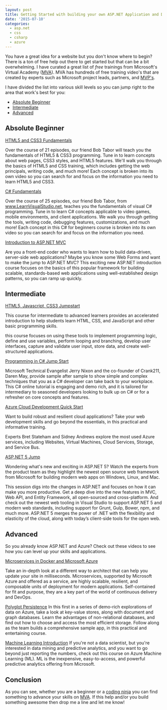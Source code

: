 ```yaml
---
layout: post
title: Getting Started with building your own ASP.NET Application and Deploying to Azure
date: '2015-07-10'
categories:
  - asp.net
  - css
  - csharp
  - azure
---
```


You have a great idea for a website but you don't know where to begin?  There is a ton of free help out there to get started but that can be a bit overwhelming.  I have curated a great list of *free* trainings from Microsoft's Virtual Academy  ([MVA](http://www.microsoftvirtualacademy.com/)).  MVA has hundreds of free training video's that are created by experts such as Microsoft project leads, partners, and [MVP's](http://mvp.microsoft.com/en-us/default.aspx).

I have divided the list into various skill levels so you can jump right to the area that work's best for you:

- [Absolute Beginner](#beginner)
- [Intermediate](#intermediate)
- [Advanced](#advanced)

## <a name="beginner"></a>Absolute Beginner
[HTML5 and CSS3 Fundamentals](http://www.microsoftvirtualacademy.com/training-courses/html5-css3-fundamentals-development-for-absolute-beginners)

Over the course of 21 episodes, our friend Bob Tabor will teach you the fundamentals of HTML5 & CSS3 programming. Tune in to learn concepts about web pages, CSS3 styles, and HTML5 features.
We'll walk you through the basics of HTML5 and CSS training, which includes getting the web principals, writing code, and much more! Each concept is broken into its own video so you can search for and focus on the information you need to learn HTML5 and CSS3.

[C# Fundamentals](https://www.microsoftvirtualacademy.com/en-US/training-courses/c-fundamentals-for-absolute-beginners-8295)

 Over the course of 25 episodes, our friend Bob Tabor, from www.LearnVisualStudio.net, teaches you the fundamentals of visual C# programming. Tune in to learn C# concepts applicable to video games, mobile environments, and client applications. We walk you through getting the tools, writing code, debugging features, customizations, and much more! Each concept in this C# for beginners course is broken into its own video so you can search for and focus on the information you need.

[Introduction to ASP.NET MVC](https://www.microsoftvirtualacademy.com/en-US/training-courses/introduction-to-asp-net-mvc-8322)

 Are you a front-end coder who wants to learn how to build data-driven, server-side web applications? Maybe you know some Web Forms and want to make the jump to ASP.NET MVC? This exciting new ASP.NET introduction course focuses on the basics of this popular framework for building scalable, standards-based web applications using well-established design patterns, so you can ramp up quickly.

## <a name="intermediate"></a>Intermediate
[HTML5, Javascript, CSS3 Jumpstart](https://www.microsoftvirtualacademy.com/en-US/training-courses/developing-in-html5-with-javascript-and-css3-jump-start-8223)

This course for intermediate to advanced learners provides an accelerated introduction to help students learn HTML, CSS, and JavaScript and other basic programming skills.

this course focuses on using these tools to implement programming logic, define and use variables, perform looping and branching, develop user interfaces, capture and validate user input, store data, and create well-structured applications.

[Programming in C# Jump Start](http://www.microsoftvirtualacademy.com/training-courses/developer-training-with-programming-in-c)

Microsoft Technical Evangelist Jerry Nixon and the co-founder of Crank211, Daren May, provide sample after sample to show simple and complex techniques that you as a C# developer can take back to your workplace. This C# online tutorial is engaging and demo rich, and it is tailored for intermediary to seasoned developers looking to bulk up on C# or for a refresher on core concepts and features.

[Azure Cloud Development Quick Start](https://www.microsoftvirtualacademy.com/en-US/training-courses/developing-microsoft-azure-solutions-8481)

Want to build robust and resilient cloud applications? Take your web development skills and go beyond the essentials, in this practical and informative training.

Experts Bret Stateham and Sidney Andrews explore the most used Azure services, including Websites, Virtual Machines, Cloud Services, Storage, and Service Bus.

[ASP.NET 5 Jump](https://www.microsoftvirtualacademy.com/en-US/training-courses/what-s-new-with-asp-net-5-8478)

Wondering what's new and exciting in ASP.NET 5? Watch the experts from the product team as they highlight the newest open source web framework from Microsoft for building modern web apps on Windows, Linux, and Mac.

This session digs into the changes in ASP.NET and focuses on how it can make you more productive. Get a deep dive into the new features in MVC, Web API, and Entity Framework, all open-sourced and cross-platform. And check out the newest web tooling in Visual Studio to support ASP.NET 5 and modern web standards, including support for Grunt, Gulp, Bower, npm, and much more. ASP.NET 5 merges the power of .NET with the flexibility and elasticity of the cloud, along with today’s client-side tools for the open web.

## <a name="advanced"></a>Advanced
So you already know ASP.NET and Azure?  Check out these videos to see how you can level up your skills and applications.

[Microservices in Docker and Microsoft Azure](http://www.microsoftvirtualacademy.com/training-courses/exploring-microservices-in-docker-and-microsoft-azure)

Take an in-depth look at a different way to architect that can help you update your site in milliseconds. Microservices, supported by Microsoft Azure and offered as a service, are highly scalable, resilient, and composable units of deployment for modern applications. Self-contained for fit and purpose, they are a key part of the world of continuous delivery and DevOps.

[Polyglot Persistence](http://www.microsoftvirtualacademy.com/training-courses/polyglot-persistence-choosing-the-right-azure-storage-mix)
In this first in a series of demo-rich explorations of data on Azure, take a look at key-value stores, along with document and graph databases. Learn the advantages of non-relational databases, and find out how to choose and access the most efficient storage. Follow along as the team builds a comprehensive sample app, in this practical and entertaining course.

[Machine Learning Introduction](http://www.microsoftvirtualacademy.com/training-courses/getting-started-with-microsoft-azure-machine-learning)
If you're not a data scientist, but you're interested in data mining and predictive analytics, and you want to go beyond just reporting the numbers, check out this course on Azure Machine Learning (ML). ML is the inexpensive, easy-to-access, and powerful predictive analytics offering from Microsoft.

## Conclusion
As you can see, whether you are a beginner or a [coding ninja](http://farm6.staticflickr.com/5173/5530553658_cf0a5dd64d.jpg) you can find something to advance your skills on [MVA](http://www.microsoftvirtualacademy.com/).  If this help and/or you build something awesome then drop me a line and let me know!
